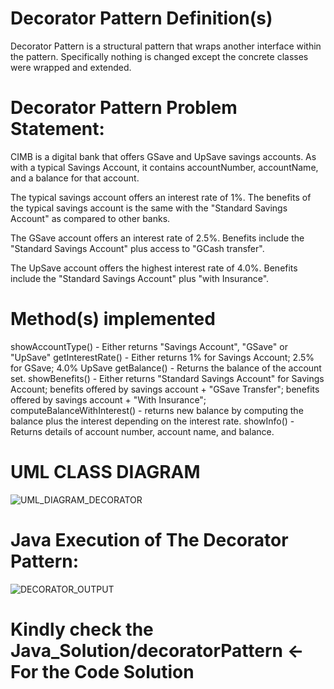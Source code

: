 # Decorator Pattern Definition(s)

Decorator Pattern is a structural pattern that wraps another interface within the pattern. Specifically nothing is changed except the concrete classes were wrapped and extended.


# Decorator Pattern Problem Statement:

CIMB is a digital bank that offers GSave and UpSave savings accounts.   As with a typical Savings Account, it contains accountNumber, accountName, and a balance for that account.

The typical savings account offers an interest rate of 1%.
The benefits of the typical savings account is the same with the "Standard Savings Account" as compared to other banks.

The GSave account offers an interest rate of 2.5%.
Benefits include the "Standard Savings Account" plus access to "GCash transfer".

The UpSave account offers the highest interest rate of 4.0%.
Benefits include the "Standard Savings Account" plus "with Insurance".

# Method(s) implemented

showAccountType() - Either returns "Savings Account", "GSave" or "UpSave"
getInterestRate() - Either returns 1% for Savings Account; 2.5% for GSave; 4.0% UpSave
getBalance() - Returns the balance of the account set.
showBenefits() - Either returns "Standard Savings Account" for Savings Account;
benefits offered by savings account + "GSave Transfer"; benefits offered by savings account + "With Insurance";
computeBalanceWithInterest() - returns new balance by computing the balance plus the interest depending on the interest rate.
showInfo() - Returns details of account number, account name, and balance.

# UML CLASS DIAGRAM

![UML_DIAGRAM_DECORATOR](https://github.com/VinceTedChua/decoratorPattern/assets/142372312/b57840d6-914e-4169-b339-9e664ea94c2b)

# Java Execution of The Decorator Pattern:

![DECORATOR_OUTPUT](https://github.com/VinceTedChua/decoratorPattern/assets/142372312/5668027d-1432-4d63-a178-4068074d1ad0)

# Kindly check the Java_Solution/decoratorPattern <- For the Code Solution
